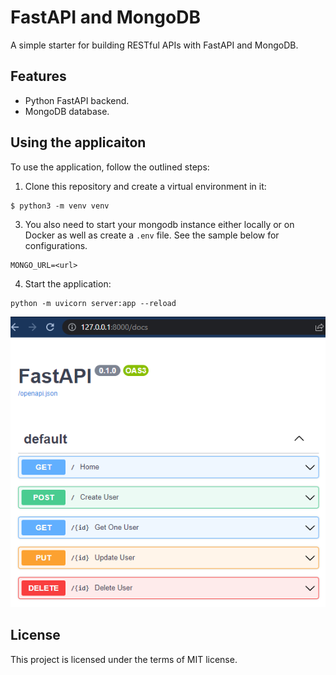 # FastAPI and MongoDB 

A simple starter for building RESTful APIs with FastAPI and MongoDB. 

## Features

+ Python FastAPI backend.
+ MongoDB database.

## Using the applicaiton

To use the application, follow the outlined steps:

1. Clone this repository and create a virtual environment in it:

```console
$ python3 -m venv venv
```

3. You also need to start your mongodb instance either locally or on Docker as well as create a `.env` file. See the sample below for configurations.

```console
MONGO_URL=<url>
```


4. Start the application:

```console
python -m uvicorn server:app --reload
```


![FastAPI](https://github.com/PremKarira/CRUD_users/blob/main/1.png)



## License

This project is licensed under the terms of MIT license.